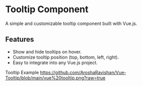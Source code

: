 # Tooltip Component

A simple and customizable tooltip component built with Vue.js.

## Features

- Show and hide tooltips on hover.
- Customize tooltip position (top, bottom, left, right).
- Easy to integrate into any Vue.js project.

Tooltip Example https://github.com/AroshaRavishan/Vue-Tooltip/blob/main/vue%20tooltip.png?raw=true
